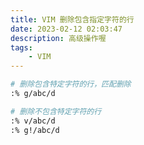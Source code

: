 ```yaml
---
title: VIM 删除包含指定字符的行
date: 2023-02-12 02:03:47
description: 高级操作喔
tags:
    - VIM
---
```


```bash
# 删除包含特定字符的行，匹配删除
:% g/abc/d

# 删除不包含特定字符的行
:% v/abc/d
:% g!/abc/d
```


